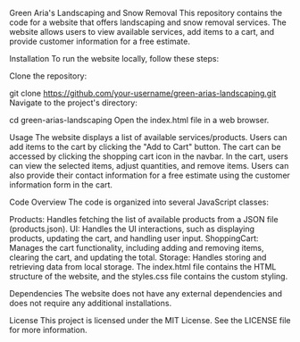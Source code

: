 Green Aria's Landscaping and Snow Removal
This repository contains the code for a website that offers landscaping and snow removal services. The website allows users to view available services, add items to a cart, and provide customer information for a free estimate.

Installation
To run the website locally, follow these steps:

Clone the repository:

git clone https://github.com/your-username/green-arias-landscaping.git
Navigate to the project's directory:

cd green-arias-landscaping
Open the index.html file in a web browser.

Usage
The website displays a list of available services/products. Users can add items to the cart by clicking the "Add to Cart" button. The cart can be accessed by clicking the shopping cart icon in the navbar. In the cart, users can view the selected items, adjust quantities, and remove items. Users can also provide their contact information for a free estimate using the customer information form in the cart.

Code Overview
The code is organized into several JavaScript classes:

Products: Handles fetching the list of available products from a JSON file (products.json).
UI: Handles the UI interactions, such as displaying products, updating the cart, and handling user input.
ShoppingCart: Manages the cart functionality, including adding and removing items, clearing the cart, and updating the total.
Storage: Handles storing and retrieving data from local storage.
The index.html file contains the HTML structure of the website, and the styles.css file contains the custom styling.

Dependencies
The website does not have any external dependencies and does not require any additional installations.

License
This project is licensed under the MIT License. See the LICENSE file for more information.
